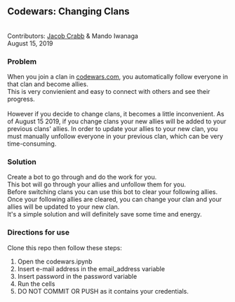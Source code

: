 ## Codewars: Changing Clans
<br />
Contributors: <a href="https://github.com/AlludedCrabb" >Jacob Crabb</a> & Mando Iwanaga
<br />
August 15, 2019
<br />

### Problem
When you join a clan in <a href="http://www.codewars.com" >codewars.com</a>, you automatically follow everyone in that clan and become allies. 
<br />
This is very convienient and easy to connect with others and see their progress. 
<br />
<br />
However if you decide to change clans, it becomes a little inconvenient. As of August 15 2019, if you change clans your new allies will be added to your previous clans' allies. In order to update your allies to your new clan, you must manually unfollow everyone in your previous clan, which can be very time-consuming. 

### Solution
Create a bot to go through and do the work for you.
<br />
This bot will go through your allies and unfollow them for you.
<br />
Before switching clans you can use this bot to clear your following allies.
<br />
Once your following allies are cleared, you can change your clan and your allies will be updated to your new clan.
<br />
It's a simple solution and will definitely save some time and energy.

### Directions for use
Clone this repo then follow these steps: 
<br />
1. Open the codewars.ipynb
2. Insert e-mail address in the email_address variable
3. Insert password in the password variable
4. Run the cells
5. DO NOT COMMIT OR PUSH as it contains your credentials. 



